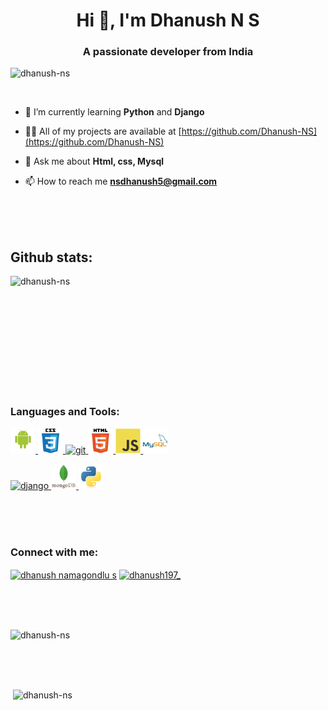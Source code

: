 <h1 align="center">Hi 👋, I'm Dhanush N S</h1>
<h3 align="center">A passionate developer from India</h3>

<p align="left"> <img src="https://komarev.com/ghpvc/?username=dhanush-ns&label=Profile%20views&color=0e75b6&style=flat" alt="dhanush-ns" /> </p>

<p align="left"> <a href="https://twitter.com/" target="blank"><img src="https://img.shields.io/twitter/follow/?logo=twitter&style=for-the-badge" alt="" /></a> </p>

- 🌱 I’m currently learning **Python** and **Django**

- 👨‍💻 All of my projects are available at [https://github.com/Dhanush-NS](https://github.com/Dhanush-NS)

- 💬 Ask me about **Html, css, Mysql** 

- 📫 How to reach me **nsdhanush5@gmail.com**
<br>
<br>
<br>

 <h2>Github stats:</h2>
 <p>&nbsp;<img align="left" src="https://github-readme-stats.vercel.app/api?username=dachhu03&show_icons=true&locale=en" alt="dhanush-ns" /></p>
<br>
<br>
<br>
<br>
<br>
<br>
<br>
<br>
<br>
<p>
<h3 align="left">Languages and Tools:</h3>
<p align="left"> <a href="https://developer.android.com" target="_blank" rel="noreferrer"> <img src="https://raw.githubusercontent.com/devicons/devicon/master/icons/android/android-original-wordmark.svg" alt="android" width="40" height="40"/> </a> <a href="https://www.w3schools.com/css/" target="_blank" rel="noreferrer"> <img src="https://raw.githubusercontent.com/devicons/devicon/master/icons/css3/css3-original-wordmark.svg" alt="css3" width="40" height="40"/> </a> <a href="https://git-scm.com/" target="_blank" rel="noreferrer"> <img src="https://www.vectorlogo.zone/logos/git-scm/git-scm-icon.svg" alt="git" width="40" height="40"/> </a> <a href="https://www.w3.org/html/" target="_blank" rel="noreferrer"> <img src="https://raw.githubusercontent.com/devicons/devicon/master/icons/html5/html5-original-wordmark.svg" alt="html5" width="40" height="40"/> </a> <a href="https://developer.mozilla.org/en-US/docs/Web/JavaScript" target="_blank" rel="noreferrer"> 
<img src="https://raw.githubusercontent.com/devicons/devicon/master/icons/javascript/javascript-original.svg" alt="javascript" width="40" height="40"/> </a> <a href="https://www.mysql.com/" target="_blank" rel="noreferrer"> <img src="https://raw.githubusercontent.com/devicons/devicon/master/icons/mysql/mysql-original-wordmark.svg" alt="mysql" width="40" height="40"/> </a> </p> <p align="left"> <a href="https://www.djangoproject.com/" target="_blank" rel="noreferrer"> <img src="https://cdn.worldvectorlogo.com/logos/django.svg" alt="django" width="40" height="40"/> </a> <a href="https://www.mongodb.com/" target="_blank" rel="noreferrer"> <img src="https://raw.githubusercontent.com/devicons/devicon/master/icons/mongodb/mongodb-original-wordmark.svg" alt="mongodb" width="40" height="40"/> </a> <a href="https://www.python.org" target="_blank" rel="noreferrer"> <img src="https://raw.githubusercontent.com/devicons/devicon/master/icons/python/python-original.svg" alt="python" width="40" height="40"/> </a> </p>
</p>
<br>
<br>
<br>

<h3 align="left">Connect with me:</h3>
<p align="left">
<a href="https://www.linkedin.com/in/dhanush-n-s-35762b287/" target="blank"><img align="center" src="https://raw.githubusercontent.com/rahuldkjain/github-profile-readme-generator/master/src/images/icons/Social/linked-in-alt.svg" alt="dhanush namagondlu s" height="30" width="40" /></a>
<a href="https://instagram.com/dhanush197_" target="blank"><img align="center" src="https://raw.githubusercontent.com/rahuldkjain/github-profile-readme-generator/master/src/images/icons/Social/instagram.svg" alt="dhanush197_" height="30" width="40" /></a>
</p>
<br>
<br>
<br>


<p><img  src="https://github-readme-stats.vercel.app/api/top-langs?username=dhanush-ns&show_icons=true&locale=en&layout=compact" alt="dhanush-ns" /></p>
<br>
<br>
<br>


<p>&nbsp;<img  src="https://github-readme-streak-stats.herokuapp.com/?user=dhanush-ns&" alt="dhanush-ns" /></p>


